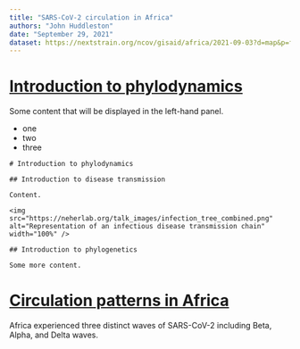 ```yaml
---
title: "SARS-CoV-2 circulation in Africa"
authors: "John Huddleston"
date: "September 29, 2021"
dataset: https://nextstrain.org/ncov/gisaid/africa/2021-09-03?d=map&p=full
---
```


# [Introduction to phylodynamics](https://nextstrain.org/ncov/gisaid/africa/2021-09-03?d=map&p=full)

Some content that will be displayed in the left-hand panel.

 - one
 - two
 - three

```auspiceMainDisplayMarkdown
# Introduction to phylodynamics

## Introduction to disease transmission

Content.

<img src="https://neherlab.org/talk_images/infection_tree_combined.png" alt="Representation of an infectious disease transmission chain" width="100%" />

## Introduction to phylogenetics

Some more content.
```

# [Circulation patterns in Africa](https://nextstrain.org/ncov/gisaid/africa/2021-09-03?d=tree,map,frequencies&f_region=Africa&p=grid)

Africa experienced three distinct waves of SARS-CoV-2 including Beta, Alpha, and Delta waves.
